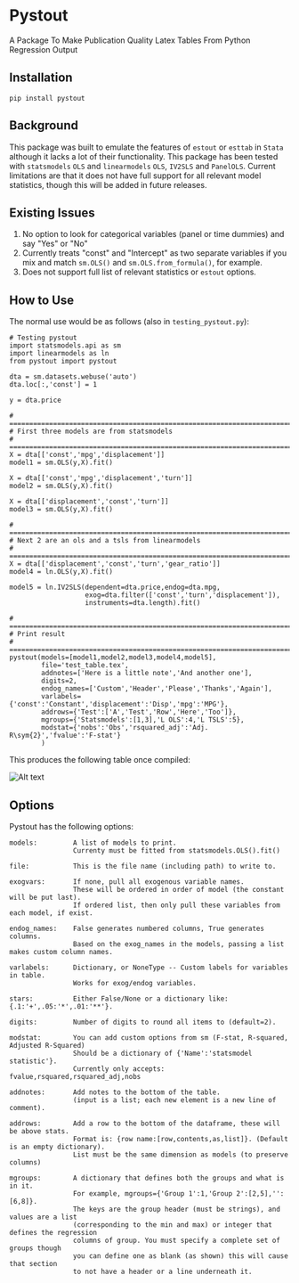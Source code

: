 # Pystout
A Package To Make Publication Quality Latex Tables From Python Regression Output

## Installation
`pip install pystout`

## Background
This package was built to emulate the features of `estout` or `esttab` in `Stata` although it lacks a lot of their functionality.
This package has been tested with `statsmodels` `OLS` and `linearmodels` `OLS`, `IV2SLS` and `PanelOLS`.
Current limitations are that it does not have full support for all relevant model statistics, though this will be added in future releases.

## Existing Issues
1. No option to look for categorical variables (panel or time dummies) and say "Yes" or "No"
2. Currently treats "const" and "Intercept" as two separate variables if you mix and match `sm.OLS()` and `sm.OLS.from_formula()`, for example.
3. Does not support full list of relevant statistics or `estout` options.

## How to Use
The normal use would be as follows (also in `testing_pystout.py`):

```
# Testing pystout
import statsmodels.api as sm
import linearmodels as ln
from pystout import pystout

dta = sm.datasets.webuse('auto')
dta.loc[:,'const'] = 1

y = dta.price

# =============================================================================
# First three models are from statsmodels
# =============================================================================
X = dta[['const','mpg','displacement']]
model1 = sm.OLS(y,X).fit()

X = dta[['const','mpg','displacement','turn']]
model2 = sm.OLS(y,X).fit()

X = dta[['displacement','const','turn']]
model3 = sm.OLS(y,X).fit()

# =============================================================================
# Next 2 are an ols and a tsls from linearmodels
# =============================================================================
X = dta[['displacement','const','turn','gear_ratio']]
model4 = ln.OLS(y,X).fit()

model5 = ln.IV2SLS(dependent=dta.price,endog=dta.mpg,
                   exog=dta.filter(['const','turn','displacement']),
                   instruments=dta.length).fit()

# =============================================================================
# Print result
# =============================================================================
pystout(models=[model1,model2,model3,model4,model5],
        file='test_table.tex',
        addnotes=['Here is a little note','And another one'],
        digits=2,
        endog_names=['Custom','Header','Please','Thanks','Again'],
        varlabels={'const':'Constant','displacement':'Disp','mpg':'MPG'},
        addrows={'Test':['A','Test','Row','Here','Too']},
        mgroups={'Statsmodels':[1,3],'L OLS':4,'L TSLS':5},
        modstat={'nobs':'Obs','rsquared_adj':'Adj. R\sym{2}','fvalue':'F-stat'}
        )

```
This produces the following table once compiled:

![Alt text](/testing/test_table.png?raw=true "Python Regression Results")

## Options
Pystout has the following options:

    models:         A list of models to print.
                    Currenty must be fitted from statsmodels.OLS().fit()

    file:           This is the file name (including path) to write to.

    exogvars:       If none, pull all exogenous variable names.
                    These will be ordered in order of model (the constant will be put last).
                    If ordered list, then only pull these variables from each model, if exist.

    endog_names:    False generates numbered columns, True generates columns.
                    Based on the exog_names in the models, passing a list makes custom column names.

    varlabels:      Dictionary, or NoneType -- Custom labels for variables in table.
                    Works for exog/endog variables.

    stars:          Either False/None or a dictionary like: {.1:'+',.05:'*',.01:'**'}.

    digits:         Number of digits to round all items to (default=2).

    modstat:        You can add custom options from sm (F-stat, R-squared, Adjusted R-Squared)
                    Should be a dictionary of {'Name':'statsmodel statistic'}.
                    Currently only accepts: fvalue,rsquared,rsquared_adj,nobs

    addnotes:       Add notes to the bottom of the table.
                    (input is a list; each new element is a new line of comment).

    addrows:        Add a row to the bottom of the dataframe, these will be above stats.
                    Format is: {row name:[row,contents,as,list]}. (Default is an empty dictionary).
                    List must be the same dimension as models (to preserve columns)

    mgroups:        A dictionary that defines both the groups and what is in it.
                    For example, mgroups={'Group 1':1,'Group 2':[2,5],'':[6,8]}.
                    The keys are the group header (must be strings), and values are a list
                    (corresponding to the min and max) or integer that defines the regression
                    columns of group. You must specify a complete set of groups though
                    you can define one as blank (as shown) this will cause that section
                    to not have a header or a line underneath it.

